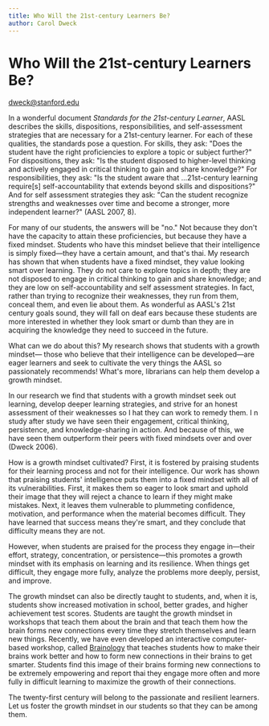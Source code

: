 ```yaml
---
title: Who Will the 21st-century Learners Be?
author: Carol Dweck
---
```


# Who Will the 21st-century Learners Be?

dweck@stanford.edu

In a wonderful document _Standards for the 21st-century Learner_, AASL describes the skills, dispositions, responsibilities, and self-assessment strategies that are necessary for a 21st-century learner. For each of these qualities, the standards pose a question. For skills, they ask: "Does the student have the right proficiencies to explore a topic or subject further?" For dispositions, they ask: "Is the student disposed to higher-level thinking and actively engaged in critical thinking to gain and share knowledge?" For responsibilities, they ask: "Is the student aware that ...21st-century learning require[s] self-accountability that extends beyond skills and dispositions?" And for self assessment strategies they ask: "Can the student recognize strengths and weaknesses over time and become a stronger, more independent learner?" (AASL 2007, 8).

For many of our students, the answers will be "no." Not because they don't have the capacity to attain these proficiencies, but because they have a fixed mindset. Students who have this mindset believe that their intelligence is simply fixed—they have a certain amount, and that's thai. My research has shown that when students have a fixed mindset, they value looking smart over learning. They do not care to explore topics in depth; they are not disposed to engage in critical thinking to gain and share knowledge; and they are low on self-accountability and self assessment strategies. In fact, rather than trying to recognize their weaknesses, they run from them, conceal them, and even lie about them. As wonderful as AASL's 21st century goals sound, they will fall on deaf ears because these students are more interested in whether they look smart or dumb than they are in acquiring the knowledge they need to succeed in the future.

What can we do about this? My research shows that students with a growth mindset— those who believe that their intelligence can be developed—are eager learners and seek to cultivate the very things the AASL so passionately recommends! What's more, librarians can help them develop a growth mindset.

In our research we find that students with a growth mindset seek out learning, develop deeper learning strategies, and strive for an honest assessment of their weaknesses so I hat they can work to remedy them. I n study after study we have seen their engagement, critical thinking, persistence, and knowledge-sharing in action. And because of this, we have seen them outperform their peers with fixed mindsets over and over (Dweck 2006).

How is a growth mindset cultivated? First, it is fostered by praising students for their learning process and not for their intelligence. Our work has shown that praising students' intelligence puts them into a fixed mindset with all of its vulnerabilities. First, it makes them so eager to look smart and uphold their image that they will reject a chance to learn if they might make mistakes. Next, it leaves them vulnerable to plummeting confidence, motivation, and performance when the material becomes difficult. They have learned that success means they're smart, and they conclude that difficulty means they are not. 

However, when students are praised for the process they engage in—their effort, strategy, concentration, or persistence—this promotes a growth mindset with its emphasis on learning and its resilience. When things get difficult, they engage more fully, analyze the problems more deeply, persist, and improve. 

The growth mindset can also be directly taught to students, and, when it is, students show increased motivation in school, better grades, and higher achievement test scores. Students are taught the growth mindset in workshops that teach them about the brain and that teach them how the brain forms new connections every time they stretch themselves and learn new things. Recently, we have even developed an interactive computer-based workshop, called [Brainology](www.brainology.us) that teaches students how to make their brains work better and how to form new connections in their brains to get smarter. Students find this image of their brains forming new connections to be extremely empowering and report thai they engage more often and more fully in difficult learning to maximize the growth of their connections. 

The twenty-first century will belong to the passionate and resilient learners. Let us foster the growth mindset in our students so that they can be among them. 
